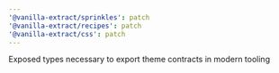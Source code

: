 ```yaml
---
'@vanilla-extract/sprinkles': patch
'@vanilla-extract/recipes': patch
'@vanilla-extract/css': patch
---
```


Exposed types necessary to export theme contracts in modern tooling
